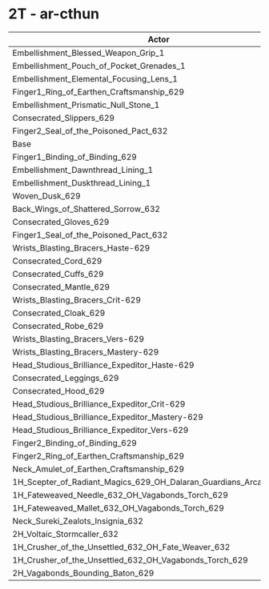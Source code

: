 # 2T - ar-cthun
| Actor | DPS | Increase |
|---|:---:|:---:|
|Embellishment_Blessed_Weapon_Grip_1|1530981|3.53%|
|Embellishment_Pouch_of_Pocket_Grenades_1|1488960|0.69%|
|Embellishment_Elemental_Focusing_Lens_1|1484829|0.41%|
|Finger1_Ring_of_Earthen_Craftsmanship_629|1479744|0.07%|
|Embellishment_Prismatic_Null_Stone_1|1479472|0.05%|
|Consecrated_Slippers_629|1479055|0.02%|
|Finger2_Seal_of_the_Poisoned_Pact_632|1478762|0.00%|
|Base|1478736|0.00%|
|Finger1_Binding_of_Binding_629|1478718|0.00%|
|Embellishment_Dawnthread_Lining_1|1478694|0.00%|
|Embellishment_Duskthread_Lining_1|1478354|-0.03%|
|Woven_Dusk_629|1478024|-0.05%|
|Back_Wings_of_Shattered_Sorrow_632|1477350|-0.09%|
|Consecrated_Gloves_629|1476962|-0.12%|
|Finger1_Seal_of_the_Poisoned_Pact_632|1476610|-0.14%|
|Wrists_Blasting_Bracers_Haste-629|1476457|-0.15%|
|Consecrated_Cord_629|1475292|-0.23%|
|Consecrated_Cuffs_629|1474947|-0.26%|
|Consecrated_Mantle_629|1474873|-0.26%|
|Wrists_Blasting_Bracers_Crit-629|1474781|-0.27%|
|Consecrated_Cloak_629|1474752|-0.27%|
|Consecrated_Robe_629|1473898|-0.33%|
|Wrists_Blasting_Bracers_Vers-629|1473132|-0.38%|
|Wrists_Blasting_Bracers_Mastery-629|1472921|-0.39%|
|Head_Studious_Brilliance_Expeditor_Haste-629|1471904|-0.46%|
|Consecrated_Leggings_629|1470921|-0.53%|
|Consecrated_Hood_629|1470401|-0.56%|
|Head_Studious_Brilliance_Expeditor_Crit-629|1469520|-0.62%|
|Head_Studious_Brilliance_Expeditor_Mastery-629|1468189|-0.71%|
|Head_Studious_Brilliance_Expeditor_Vers-629|1467769|-0.74%|
|Finger2_Binding_of_Binding_629|1465619|-0.89%|
|Finger2_Ring_of_Earthen_Craftsmanship_629|1465266|-0.91%|
|Neck_Amulet_of_Earthen_Craftsmanship_629|1464443|-0.97%|
|1H_Scepter_of_Radiant_Magics_629_OH_Dalaran_Guardians_Arcanotool_632|1461393|-1.17%|
|1H_Fateweaved_Needle_632_OH_Vagabonds_Torch_629|1455979|-1.54%|
|1H_Fateweaved_Mallet_632_OH_Vagabonds_Torch_629|1455337|-1.58%|
|Neck_Sureki_Zealots_Insignia_632|1425298|-3.61%|
|2H_Voltaic_Stormcaller_632|1357652|-8.19%|
|1H_Crusher_of_the_Unsettled_632_OH_Fate_Weaver_632|1257605|-14.95%|
|1H_Crusher_of_the_Unsettled_632_OH_Vagabonds_Torch_629|1254985|-15.13%|
|2H_Vagabonds_Bounding_Baton_629|1217291|-17.68%|
